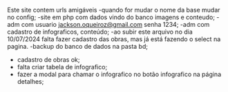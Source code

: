 Este site contem urls amigáveis
-quando for mudar o nome da base mudar no config;
-site em php com dados vindo do banco imagens e conteudo;
-adm com usuario jackson.oqueiroz@gmail.com senha 1234;
-adm com cadastro de infograficos, conteúdo;
-ao subir este arquivo no dia 10/07/2024 falta fazer cadastro das obras, mas
	já está fazendo o select na pagina.
-backup do banco de dados na pasta bd;
- cadastro de obras ok;
- falta criar tabela de infografico;
- fazer a modal para chamar o infografico no botão infografico na página detalhes;
